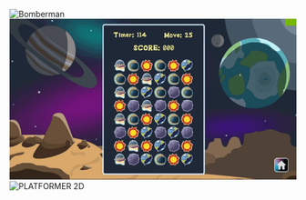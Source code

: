 ![Bomberman](https://github.com/iFEL1x/iFEL1x/blob/main/Resources/Image/Gif/mp4%20to%20GIH(Bomberman).gif)
![Match-3](https://github.com/iFEL1x/iFEL1x/blob/main/Resources/Image/Gif/mp4%20to%20GIH(Mathch-3).gif)
![PLATFORMER 2D](https://github.com/iFEL1x/iFEL1x/blob/main/Resources/Image/Gif/mp4%20to%20GIH(Platformer%202D).gif)
